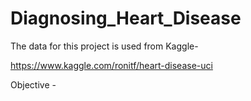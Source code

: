 # Diagnosing_Heart_Disease

 The data for this project is used from Kaggle-
 
 https://www.kaggle.com/ronitf/heart-disease-uci
 
 Objective - 
